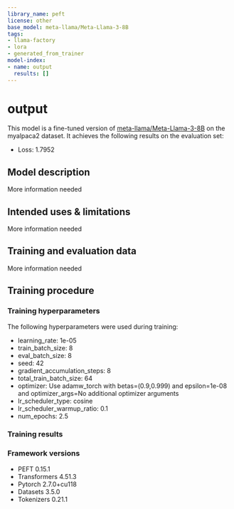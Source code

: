 ```yaml
---
library_name: peft
license: other
base_model: meta-llama/Meta-Llama-3-8B
tags:
- llama-factory
- lora
- generated_from_trainer
model-index:
- name: output
  results: []
---
```


<!-- This model card has been generated automatically according to the information the Trainer had access to. You
should probably proofread and complete it, then remove this comment. -->

# output

This model is a fine-tuned version of [meta-llama/Meta-Llama-3-8B](https://huggingface.co/meta-llama/Meta-Llama-3-8B) on the myalpaca2 dataset.
It achieves the following results on the evaluation set:
- Loss: 1.7952

## Model description

More information needed

## Intended uses & limitations

More information needed

## Training and evaluation data

More information needed

## Training procedure

### Training hyperparameters

The following hyperparameters were used during training:
- learning_rate: 1e-05
- train_batch_size: 8
- eval_batch_size: 8
- seed: 42
- gradient_accumulation_steps: 8
- total_train_batch_size: 64
- optimizer: Use adamw_torch with betas=(0.9,0.999) and epsilon=1e-08 and optimizer_args=No additional optimizer arguments
- lr_scheduler_type: cosine
- lr_scheduler_warmup_ratio: 0.1
- num_epochs: 2.5

### Training results



### Framework versions

- PEFT 0.15.1
- Transformers 4.51.3
- Pytorch 2.7.0+cu118
- Datasets 3.5.0
- Tokenizers 0.21.1